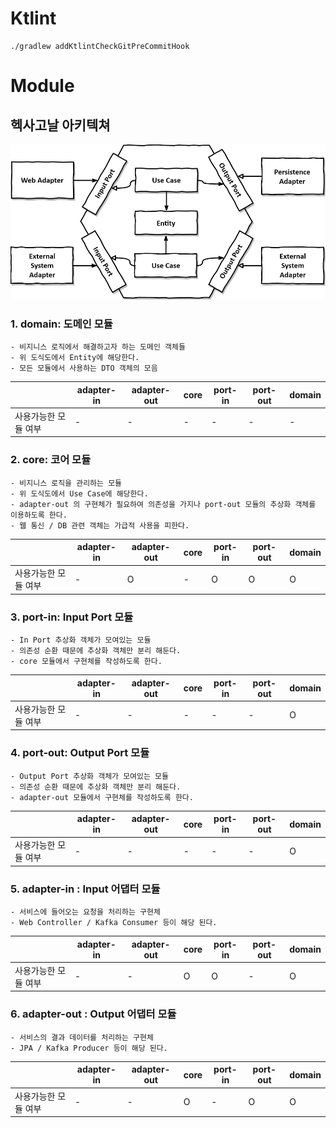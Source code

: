# Ktlint

```text
./gradlew addKtlintCheckGitPreCommitHook
```

# Module

## 헥사고날 아키텍쳐

![다이어그램](./docs/image/hexagonal-architecture.png)

### 1. domain: 도메인 모듈

```text
- 비지니스 로직에서 해결하고자 하는 도메인 객체들
- 위 도식도에서 Entity에 해당한다.
- 모든 모듈에서 사용하는 DTO 객체의 모음
```

|             | adapter-in | adapter-out | core | port-in | port-out | domain |
|-------------|------------|-------------|------|---------|----------|--------|
| 사용가능한 모듈 여부 | -          | -           | -    | -       | -        | -      |

### 2. core: 코어 모듈

```text
- 비지니스 로직을 관리하는 모듈
- 위 도식도에서 Use Case에 해당한다.
- adapter-out 의 구현체가 필요하여 의존성을 가지나 port-out 모듈의 추상화 객체를 이용하도록 한다.
- 웹 통신 / DB 관련 객체는 가급적 사용을 피한다.
```

|             | adapter-in | adapter-out | core | port-in | port-out | domain |
|-------------|------------|-------------|------|---------|----------|--------|
| 사용가능한 모듈 여부 | -          | O           | -    | O       | O        | O      |

### 3. port-in: Input Port 모듈

```text
- In Port 추상화 객체가 모여있는 모듈
- 의존성 순환 때문에 추상화 객체만 분리 해둔다. 
- core 모듈에서 구현체를 작성하도록 한다.
```

|             | adapter-in | adapter-out | core | port-in | port-out | domain |
|-------------|------------|-------------|------|---------|----------|--------|
| 사용가능한 모듈 여부 | -          | -           | -    | -       | -        | O      |

### 4. port-out: Output Port 모듈

```text
- Output Port 추상화 객체가 모여있는 모듈
- 의존성 순환 때문에 추상화 객체만 분리 해둔다. 
- adapter-out 모듈에서 구현체를 작성하도록 한다.
```

|             | adapter-in | adapter-out | core | port-in | port-out | domain |
|-------------|------------|-------------|------|---------|----------|--------|
| 사용가능한 모듈 여부 | -          | -           | -    | -       | -        | O      |

### 5. adapter-in : Input 어댑터 모듈

```text
- 서비스에 들어오는 요청을 처리하는 구현체
- Web Controller / Kafka Consumer 등이 해당 된다.
```

|             | adapter-in | adapter-out | core | port-in | port-out | domain |
|-------------|------------|-------------|------|---------|----------|--------|
| 사용가능한 모듈 여부 | -          | -           | O    | O       | -        | O      |

### 6. adapter-out : Output 어댑터 모듈

```text
- 서비스의 결과 데이터를 처리하는 구현체
- JPA / Kafka Producer 등이 해당 된다.
```

|             | adapter-in | adapter-out | core | port-in | port-out | domain |
|-------------|------------|-------------|------|---------|----------|--------|
| 사용가능한 모듈 여부 | -          | -           | O    | -       | O        | O      |

